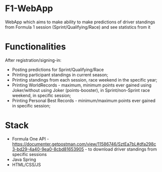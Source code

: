 # F1-WebApp
WebApp which aims to make ability to make predictions of driver standings from Formula 1 session (Sprint/Qualifying/Race) and see statistics from it

# Functionalities
After registration/signing-in:
- Posting predictions for Sprint/Qualifying/Race
- Printing participant standings in current season;
- Printing standings from each session, race weekend in the specific year;
- Printing WorldRecords - maximum, minimum points ever gained using Joker/without using Joker (points-booster), in Sprint/non-Sprint race weekend, in specific session;
- Printing Personal Best Records - minimum/maximum points ever gained in specific session;

# Stack
- Formula One API - https://documenter.getpostman.com/view/11586746/SztEa7bL#dfa298c3-bd29-4a40-9ea0-8cbd81653905 - to download driver standings from specific sessions
- Java Spring
- HTML/CSS/JS
